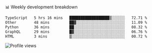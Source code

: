 
📊 Weekly development breakdown
<!--START_SECTION:waka-->

```txt
TypeScript   5 hrs 16 mins   ██████████████████▒░░░░░░   72.71 %
Other        48 mins         ██▓░░░░░░░░░░░░░░░░░░░░░░   11.09 %
Python       36 mins         ██░░░░░░░░░░░░░░░░░░░░░░░   08.32 %
GraphQL      29 mins         █▓░░░░░░░░░░░░░░░░░░░░░░░   06.76 %
HTML         3 mins          ▒░░░░░░░░░░░░░░░░░░░░░░░░   00.72 %
```

<!--END_SECTION:waka-->

<img src="https://gpvc.arturio.dev/iqbalfasri" alt="Profile views"/>
